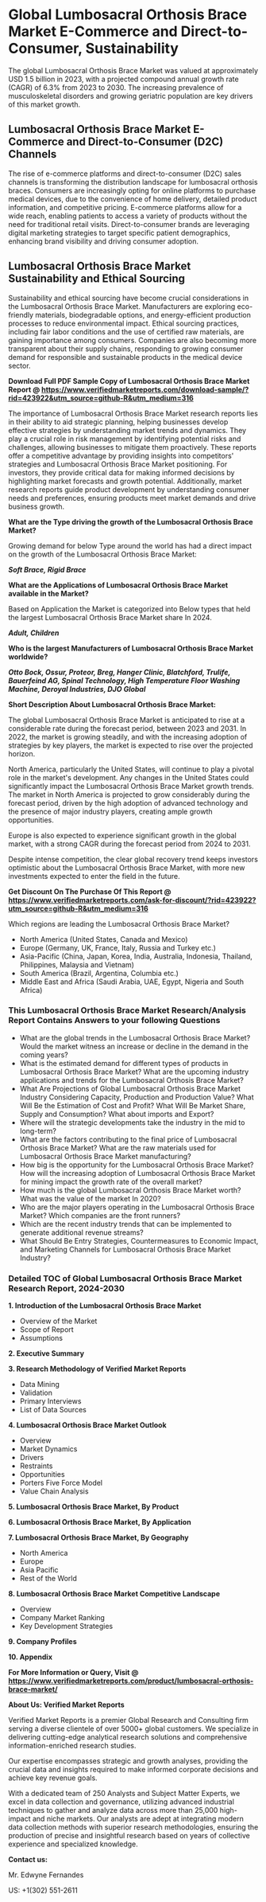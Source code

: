 <h1>Global Lumbosacral Orthosis Brace Market E-Commerce and Direct-to-Consumer, Sustainability</h1><p class=""><p>The global Lumbosacral Orthosis Brace Market was valued at approximately USD 1.5 billion in 2023, with a projected compound annual growth rate (CAGR) of 6.3% from 2023 to 2030. The increasing prevalence of musculoskeletal disorders and growing geriatric population are key drivers of this market growth.</p><h2>Lumbosacral Orthosis Brace Market E-Commerce and Direct-to-Consumer (D2C) Channels</h2><p>The rise of e-commerce platforms and direct-to-consumer (D2C) sales channels is transforming the distribution landscape for lumbosacral orthosis braces. Consumers are increasingly opting for online platforms to purchase medical devices, due to the convenience of home delivery, detailed product information, and competitive pricing. E-commerce platforms allow for a wide reach, enabling patients to access a variety of products without the need for traditional retail visits. Direct-to-consumer brands are leveraging digital marketing strategies to target specific patient demographics, enhancing brand visibility and driving consumer adoption.</p><h2>Lumbosacral Orthosis Brace Market Sustainability and Ethical Sourcing</h2><p>Sustainability and ethical sourcing have become crucial considerations in the Lumbosacral Orthosis Brace Market. Manufacturers are exploring eco-friendly materials, biodegradable options, and energy-efficient production processes to reduce environmental impact. Ethical sourcing practices, including fair labor conditions and the use of certified raw materials, are gaining importance among consumers. Companies are also becoming more transparent about their supply chains, responding to growing consumer demand for responsible and sustainable products in the medical device sector.</p></p><p class=""><strong>Download Full PDF Sample Copy of Lumbosacral Orthosis Brace Market Report @ <a href="https://www.verifiedmarketreports.com/download-sample/?rid=423922&utm_source=github-R&utm_medium=316" target="_blank">https://www.verifiedmarketreports.com/download-sample/?rid=423922&utm_source=github-R&utm_medium=316</a></strong></p><p>The importance of&nbsp;Lumbosacral Orthosis Brace Market research reports lies in their ability to aid strategic planning, helping businesses develop effective strategies by understanding market trends and dynamics. They play a crucial role in risk management by identifying potential risks and challenges, allowing businesses to mitigate them proactively. These reports offer a competitive advantage by providing insights into competitors' strategies and Lumbosacral Orthosis Brace Market positioning. For investors, they provide critical data for making informed decisions by highlighting market forecasts and growth potential. Additionally, market research reports guide product development by understanding consumer needs and preferences, ensuring products meet market demands and drive business growth.</p><p><strong>What are the&nbsp;Type driving the growth of the Lumbosacral Orthosis Brace Market?</strong></p><p id="" class="">Growing demand for below Type around the world has had a direct impact on the growth of the Lumbosacral Orthosis Brace Market:</p><p class=""><em><strong>Soft Brace, Rigid Brace</strong></em></p><p class=""><strong>What are the&nbsp;Applications&nbsp;of Lumbosacral Orthosis Brace Market available in the Market?</strong></p><p id="" class="">Based on Application the Market is categorized into Below types that held the largest Lumbosacral Orthosis Brace Market share In 2024.</p><p class=""><em><strong>Adult, Children</strong></em></p><p class=""><strong>Who is the largest Manufacturers of Lumbosacral Orthosis Brace Market worldwide?</strong></p><p><em><strong>Otto Bock, Ossur, Proteor, Breg, Hanger Clinic, Blatchford, Trulife, Bauerfeind AG, Spinal Technology, High Temperature Floor Washing Machine, Deroyal Industries, DJO Global</strong></em></p><p id="" class=""><strong>Short Description About Lumbosacral Orthosis Brace Market:</strong></p><p>The global Lumbosacral Orthosis Brace Market is anticipated to rise at a considerable rate during the forecast period, between 2023 and 2031. In 2022, the market is growing steadily, and with the increasing adoption of strategies by key players, the market is expected to rise over the projected horizon.</p><p>North America, particularly the United States, will continue to play a pivotal role in the market's development. Any changes in the United States could significantly impact the Lumbosacral Orthosis Brace Market growth trends. The market in North America is projected to grow considerably during the forecast period, driven by the high adoption of advanced technology and the presence of major industry players, creating ample growth opportunities.</p><p>Europe is also expected to experience significant growth in the global market, with a strong CAGR during the forecast period from 2024 to 2031.</p><p>Despite intense competition, the clear global recovery trend keeps investors optimistic about the Lumbosacral Orthosis Brace Market, with more new investments expected to enter the field in the future.</p><p id="" class=""><strong>Get Discount On The Purchase Of This Report @ <a href="https://www.verifiedmarketreports.com/ask-for-discount/?rid=423922?utm_source=github-R&utm_medium=316" target="_blank">https://www.verifiedmarketreports.com/ask-for-discount/?rid=423922?utm_source=github-R&utm_medium=316</a></strong></p><p class="">Which regions are leading the Lumbosacral Orthosis Brace Market?</p><ul><li>North America (United States, Canada and Mexico)</li><li>Europe (Germany, UK, France, Italy, Russia and Turkey etc.)</li><li>Asia-Pacific (China, Japan, Korea, India, Australia, Indonesia, Thailand, Philippines, Malaysia and Vietnam)</li><li>South America (Brazil, Argentina, Columbia etc.)</li><li>Middle East and Africa (Saudi Arabia, UAE, Egypt, Nigeria and South Africa)</li></ul><h3 id="" class="">This Lumbosacral Orthosis Brace Market Research/Analysis Report Contains Answers to your following Questions</h3><ul><li>What are the global trends in the Lumbosacral Orthosis Brace Market? Would the market witness an increase or decline in the demand in the coming years?</li><li>What is the estimated demand for different types of products in Lumbosacral Orthosis Brace Market? What are the upcoming industry applications and trends for the Lumbosacral Orthosis Brace Market?</li><li>What Are Projections of Global Lumbosacral Orthosis Brace Market Industry Considering Capacity, Production and Production Value? What Will Be the Estimation of Cost and Profit? What Will Be Market Share, Supply and Consumption? What about imports and Export?</li><li>Where will the strategic developments take the industry in the mid to long-term?</li><li>What are the factors contributing to the final price of Lumbosacral Orthosis Brace Market? What are the raw materials used for Lumbosacral Orthosis Brace Market manufacturing?</li><li>How big is the opportunity for the Lumbosacral Orthosis Brace Market? How will the increasing adoption of Lumbosacral Orthosis Brace Market for mining impact the growth rate of the overall market?</li><li>How much is the global Lumbosacral Orthosis Brace Market worth? What was the value of the market In 2020?</li><li>Who are the major players operating in the Lumbosacral Orthosis Brace Market? Which companies are the front runners?</li><li>Which are the recent industry trends that can be implemented to generate additional revenue streams?</li><li>What Should Be Entry Strategies, Countermeasures to Economic Impact, and Marketing Channels for Lumbosacral Orthosis Brace Market Industry?</li></ul><h3 id="" class="">Detailed TOC of Global Lumbosacral Orthosis Brace Market Research Report, 2024-2030</h3><p id="" class=""><strong>1. Introduction of the Lumbosacral Orthosis Brace Market</strong></p><ul><li>Overview of the Market</li><li>Scope of Report</li><li>Assumptions</li></ul><p id="" class=""><strong>2. Executive Summary</strong></p><p id="" class=""><strong>3. Research Methodology of Verified Market Reports</strong></p><ul><li>Data Mining</li><li>Validation</li><li>Primary Interviews</li><li>List of Data Sources</li></ul><p id="" class=""><strong>4. Lumbosacral Orthosis Brace Market Outlook</strong></p><ul><li>Overview</li><li>Market Dynamics</li><li>Drivers</li><li>Restraints</li><li>Opportunities</li><li>Porters Five Force Model</li><li>Value Chain Analysis</li></ul><p id="" class=""><strong>5. Lumbosacral Orthosis Brace Market, By Product</strong></p><p id="" class=""><strong>6. Lumbosacral Orthosis Brace Market, By Application</strong></p><p id="" class=""><strong>7. Lumbosacral Orthosis Brace Market, By Geography</strong></p><ul><li>North America</li><li>Europe</li><li>Asia Pacific</li><li>Rest of the World</li></ul><p id="" class=""><strong>8. Lumbosacral Orthosis Brace Market Competitive Landscape</strong></p><ul><li>Overview</li><li>Company Market Ranking</li><li>Key Development Strategies</li></ul><p id="" class=""><strong>9. Company Profiles</strong></p><p id="" class=""><strong>10. Appendix</strong></p><p id="" class=""><strong>For More Information or Query, Visit @ <a href="https://www.verifiedmarketreports.com/product/lumbosacral-orthosis-brace-market/" target="_blank">https://www.verifiedmarketreports.com/product/lumbosacral-orthosis-brace-market/</a></strong></p><p id="" class=""><strong>About Us: Verified Market Reports</strong></p><p id="" class="">Verified Market Reports is a premier Global Research and Consulting firm serving a diverse clientele of over 5000+ global customers. We specialize in delivering cutting-edge analytical research solutions and comprehensive information-enriched research studies.</p><p id="" class="">Our expertise encompasses strategic and growth analyses, providing the crucial data and insights required to make informed corporate decisions and achieve key revenue goals.</p><p id="" class="">With a dedicated team of 250 Analysts and Subject Matter Experts, we excel in data collection and governance, utilizing advanced industrial techniques to gather and analyze data across more than 25,000 high-impact and niche markets. Our analysts are adept at integrating modern data collection methods with superior research methodologies, ensuring the production of precise and insightful research based on years of collective experience and specialized knowledge.</p><p id="" class=""><strong>Contact us:</strong></p><p id="" class="">Mr. Edwyne Fernandes</p><p id="" class="">US: +1(302) 551-2611</p>